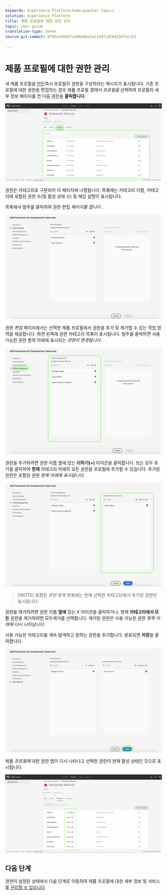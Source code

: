 ```yaml
---
keywords: Experience Platform;home;popular topics
solution: Experience Platform
title: 제품 프로필에 대한 권한 관리
topic: user guide
translation-type: tm+mt
source-git-commit: df85ea955b7a308e6be1e2149fcdfb4224facc53

---
```



# 제품 프로필에 대한 권한 관리

새 제품 프로필을 [만든](#create-a-new-product-profile)즉시 프로필의 권한을 구성하라는 메시지가 표시됩니다. 기존 프로필에 대한 권한을 편집하는 경우 제품 프로필 *탭에서 프로필을* 선택하여 프로필의 세부 정보 페이지를 연 다음 권한을 **클릭합니다**.

![profile-permissions](../images/profile-permissions.png)

권한은 카테고리로 구분되어 이 페이지에 나열됩니다. 목록에는 카테고리 이름, 카테고리에 포함된 권한 수(및 활성 상태 수) 및 해당 설명이 표시됩니다.

목록에서 범주를 클릭하여 권한 편집 *페이지를 엽니다* .

![편집 권한](../images/edit-permissions.png)

권한 *편집* 페이지에서는 선택한 제품 프로필에서 권한을 추가 및 제거할 수 있는 작업 영역을 제공합니다. 화면 왼쪽에 권한 카테고리 목록이 표시됩니다. 범주를 클릭하면 사용 가능한 권한 항목 아래에 표시되는 *권한이 변경됩니다*.

![change-permissions-category](../images/change-permissions-category.png)

권한을 추가하려면 권한 이름 옆에 있는 **더하기(+)** 아이콘을 클릭합니다. 또는 모두 추가를 클릭하여 **현재** 카테고리 아래의 모든 권한을 프로필에 추가할 수 있습니다. 추가된 권한은 포함된 권한 *항목 아래에 표시됩니다*.

![추가 권한](../images/add-permissions.png)

>[!NOTE] 포함된 *권한 항목* 목록에는 현재 선택한 카테고리에서 추가된 권한만 표시됩니다.

권한을 제거하려면 권한 이름 **옆에** 있는 X 아이콘을 클릭하거나, 현재 **카테고리에서 모든** 권한을 제거하려면 모두제거를 선택합니다. 제거된 권한은 사용 가능한 권한 *항목 아래에 다시 나타납니다*.

사용 가능한 카테고리를 계속 탐색하고 원하는 권한을 추가합니다. 완료되면 **저장**&#x200B;을 클릭합니다.

![permissions-finish](../images/permissions-finish.png)

제품 *프로필에* 대한 권한 탭이 다시 나타나고 선택한 권한이 현재 활성 상태인 것으로 표시됩니다.

![추가된 권한](../images/added-permissions.png)

## 다음 단계

권한이 설정된 상태에서 다음 단계로 이동하여 제품 프로필에 대한 세부 정보 및 서비스를 [관리할 수 있습니다](details-and-services.md)